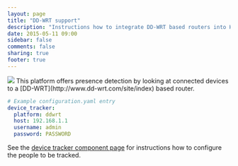 ```yaml
---
layout: page
title: "DD-WRT support"
description: "Instructions how to integrate DD-WRT based routers into Home Assistant."
date: 2015-05-11 09:00
sidebar: false
comments: false
sharing: true
footer: true
---
```


<img src='/images/supported_brands/ddwrt.png' class='brand' />
This platform offers presence detection by looking at connected devices to a [DD-WRT](http://www.dd-wrt.com/site/index) based router.

```yaml
# Example configuration.yaml entry
device_tracker:
  platform: ddwrt
  host: 192.168.1.1
  username: admin
  password: PASSWORD
```

See the [device tracker component page](/components/device_tracker.html) for instructions how to configure the people to be tracked.
